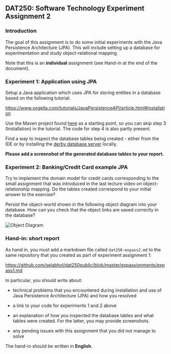 ## DAT250: Software Technology Experiment Assignment 2

### Introduction

The goal of this assignment is to do some initial experiments with the Java Persistence Architecture (JPA). This will include setting up a database for experimentation and study object-relational mapping.

Note that this is an **individual** assignment (see Hand-in at the end of the document).

### Experiment 1: Application using JPA

Setup a Java application which uses JPA for storing entities in a database based on the following tutorial:

https://www.vogella.com/tutorials/JavaPersistenceAPI/article.html#installation

Use the Maven project found [here](https://github.com/lmkr/dat250-jpa-examples/tree/master/eclipselink/jpa-basic) as a starting point, so you can skip step 3 (Installation) in the tutorial.
The code for step 4 is also partly present.

Find a way to inspect the database tables being created - either from the IDE or by installing the [derby database server](http://db.apache.org/derby/papers/DerbyTut/index.html) locally.

**Please add a screenshot of the generated database tables to your report.**

### Experiment 2: Banking/Credit Card example JPA

Try to implement the domain model for credit cards corresponding to the small assignment that was introduced in the last lecture video on object-relationship mapping. Do the tables created correspond to your initial answer to the exercise?

Persist the object-world shown in the following object diagram into your database. How can you check that the object links are saved correctly in the database?

![Object Diagram](https://raw.githubusercontent.com/selabhvl/dat250public/master/expassignments/pictures/object-diagram.svg)


### Hand-in: short report

As hand in, you must add a markdown file called `dat250-expass2.md` to the same repository that you created as part of experiment assignment 1:

https://github.com/selabhvl/dat250public/blob/master/expassignments/expass1.md

In particular, you should write about:

- technical problems that you encountered during installation and use of Java Persistence Architecture (JPA) and how you resolved

- a link to your code for experiments 1 and 2 above

- an explanation of how you inspected the database tables and what tables were created. For the latter, you may provide screenshots.

- any pending issues with this assignment that you did not manage to solve

The hand-in should be written in **English**.
